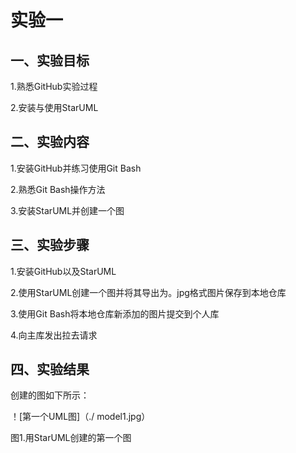 # 实验一

## 一、实验目标 

1.熟悉GitHub实验过程

2.安装与使用StarUML

## 二、实验内容 

1.安装GitHub并练习使用Git Bash

2.熟悉Git Bash操作方法

3.安装StarUML并创建一个图

## 三、实验步骤

1.安装GitHub以及StarUML

2.使用StarUML创建一个图并将其导出为。jpg格式图片保存到本地仓库

3.使用Git Bash将本地仓库新添加的图片提交到个人库

4.向主库发出拉去请求

## 四、实验结果

创建的图如下所示：

！[第一个UML图]（./ model1.jpg）

图1.用StarUML创建的第一个图
